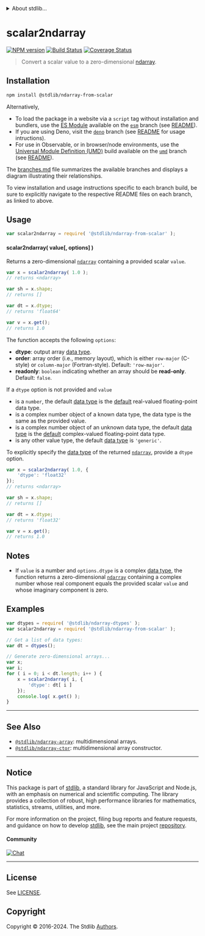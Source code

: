 <!--

@license Apache-2.0

Copyright (c) 2022 The Stdlib Authors.

Licensed under the Apache License, Version 2.0 (the "License");
you may not use this file except in compliance with the License.
You may obtain a copy of the License at

   http://www.apache.org/licenses/LICENSE-2.0

Unless required by applicable law or agreed to in writing, software
distributed under the License is distributed on an "AS IS" BASIS,
WITHOUT WARRANTIES OR CONDITIONS OF ANY KIND, either express or implied.
See the License for the specific language governing permissions and
limitations under the License.

-->


<details>
  <summary>
    About stdlib...
  </summary>
  <p>We believe in a future in which the web is a preferred environment for numerical computation. To help realize this future, we've built stdlib. stdlib is a standard library, with an emphasis on numerical and scientific computation, written in JavaScript (and C) for execution in browsers and in Node.js.</p>
  <p>The library is fully decomposable, being architected in such a way that you can swap out and mix and match APIs and functionality to cater to your exact preferences and use cases.</p>
  <p>When you use stdlib, you can be absolutely certain that you are using the most thorough, rigorous, well-written, studied, documented, tested, measured, and high-quality code out there.</p>
  <p>To join us in bringing numerical computing to the web, get started by checking us out on <a href="https://github.com/stdlib-js/stdlib">GitHub</a>, and please consider <a href="https://opencollective.com/stdlib">financially supporting stdlib</a>. We greatly appreciate your continued support!</p>
</details>

# scalar2ndarray

[![NPM version][npm-image]][npm-url] [![Build Status][test-image]][test-url] [![Coverage Status][coverage-image]][coverage-url] <!-- [![dependencies][dependencies-image]][dependencies-url] -->

> Convert a scalar value to a zero-dimensional [ndarray][@stdlib/ndarray/ctor].

<!-- Section to include introductory text. Make sure to keep an empty line after the intro `section` element and another before the `/section` close. -->

<section class="intro">

</section>

<!-- /.intro -->

<!-- Package usage documentation. -->

<section class="installation">

## Installation

```bash
npm install @stdlib/ndarray-from-scalar
```

Alternatively,

-   To load the package in a website via a `script` tag without installation and bundlers, use the [ES Module][es-module] available on the [`esm`][esm-url] branch (see [README][esm-readme]).
-   If you are using Deno, visit the [`deno`][deno-url] branch (see [README][deno-readme] for usage intructions).
-   For use in Observable, or in browser/node environments, use the [Universal Module Definition (UMD)][umd] build available on the [`umd`][umd-url] branch (see [README][umd-readme]).

The [branches.md][branches-url] file summarizes the available branches and displays a diagram illustrating their relationships.

To view installation and usage instructions specific to each branch build, be sure to explicitly navigate to the respective README files on each branch, as linked to above.

</section>

<section class="usage">

## Usage

```javascript
var scalar2ndarray = require( '@stdlib/ndarray-from-scalar' );
```

#### scalar2ndarray( value\[, options] )

Returns a zero-dimensional [`ndarray`][@stdlib/ndarray/ctor] containing a provided scalar `value`.

```javascript
var x = scalar2ndarray( 1.0 );
// returns <ndarray>

var sh = x.shape;
// returns []

var dt = x.dtype;
// returns 'float64'

var v = x.get();
// returns 1.0
```

The function accepts the following `options`:

-   **dtype**: output array [data type][@stdlib/ndarray/dtypes].
-   **order**: array order (i.e., memory layout), which is either `row-major` (C-style) or `column-major` (Fortran-style). Default: `'row-major'`.
-   **readonly**: `boolean` indicating whether an array should be **read-only**. Default: `false`.

If a `dtype` option is not provided and `value`

-   is a `number`, the default [data type][@stdlib/ndarray/dtypes] is the [default][@stdlib/ndarray/defaults] real-valued floating-point data type.
-   is a complex number object of a known data type, the data type is the same as the provided value.
-   is a complex number object of an unknown data type, the default [data type][@stdlib/ndarray/dtypes] is the [default][@stdlib/ndarray/defaults] complex-valued floating-point data type.
-   is any other value type, the default [data type][@stdlib/ndarray/dtypes] is `'generic'`.

To explicitly specify the [data type][@stdlib/ndarray/dtypes] of the returned [`ndarray`][@stdlib/ndarray/ctor], provide a `dtype` option.

```javascript
var x = scalar2ndarray( 1.0, {
    'dtype': 'float32'
});
// returns <ndarray>

var sh = x.shape;
// returns []

var dt = x.dtype;
// returns 'float32'

var v = x.get();
// returns 1.0
```

</section>

<!-- /.usage -->

<!-- Package usage notes. Make sure to keep an empty line after the `section` element and another before the `/section` close. -->

<section class="notes">

## Notes

-   If `value` is a number and `options.dtype` is a complex [data type][@stdlib/ndarray/dtypes], the function returns a zero-dimensional [`ndarray`][@stdlib/ndarray/ctor] containing a complex number whose real component equals the provided scalar `value` and whose imaginary component is zero.

</section>

<!-- /.notes -->

<!-- Package usage examples. -->

<section class="examples">

## Examples

<!-- eslint no-undef: "error" -->

```javascript
var dtypes = require( '@stdlib/ndarray-dtypes' );
var scalar2ndarray = require( '@stdlib/ndarray-from-scalar' );

// Get a list of data types:
var dt = dtypes();

// Generate zero-dimensional arrays...
var x;
var i;
for ( i = 0; i < dt.length; i++ ) {
    x = scalar2ndarray( i, {
        'dtype': dt[ i ]
    });
    console.log( x.get() );
}
```

</section>

<!-- /.examples -->

<!-- Section to include cited references. If references are included, add a horizontal rule *before* the section. Make sure to keep an empty line after the `section` element and another before the `/section` close. -->

<section class="references">

</section>

<!-- /.references -->

<!-- Section for related `stdlib` packages. Do not manually edit this section, as it is automatically populated. -->

<section class="related">

* * *

## See Also

-   <span class="package-name">[`@stdlib/ndarray-array`][@stdlib/ndarray/array]</span><span class="delimiter">: </span><span class="description">multidimensional arrays.</span>
-   <span class="package-name">[`@stdlib/ndarray-ctor`][@stdlib/ndarray/ctor]</span><span class="delimiter">: </span><span class="description">multidimensional array constructor.</span>

</section>

<!-- /.related -->

<!-- Section for all links. Make sure to keep an empty line after the `section` element and another before the `/section` close. -->


<section class="main-repo" >

* * *

## Notice

This package is part of [stdlib][stdlib], a standard library for JavaScript and Node.js, with an emphasis on numerical and scientific computing. The library provides a collection of robust, high performance libraries for mathematics, statistics, streams, utilities, and more.

For more information on the project, filing bug reports and feature requests, and guidance on how to develop [stdlib][stdlib], see the main project [repository][stdlib].

#### Community

[![Chat][chat-image]][chat-url]

---

## License

See [LICENSE][stdlib-license].


## Copyright

Copyright &copy; 2016-2024. The Stdlib [Authors][stdlib-authors].

</section>

<!-- /.stdlib -->

<!-- Section for all links. Make sure to keep an empty line after the `section` element and another before the `/section` close. -->

<section class="links">

[npm-image]: http://img.shields.io/npm/v/@stdlib/ndarray-from-scalar.svg
[npm-url]: https://npmjs.org/package/@stdlib/ndarray-from-scalar

[test-image]: https://github.com/stdlib-js/ndarray-from-scalar/actions/workflows/test.yml/badge.svg?branch=v0.2.1
[test-url]: https://github.com/stdlib-js/ndarray-from-scalar/actions/workflows/test.yml?query=branch:v0.2.1

[coverage-image]: https://img.shields.io/codecov/c/github/stdlib-js/ndarray-from-scalar/main.svg
[coverage-url]: https://codecov.io/github/stdlib-js/ndarray-from-scalar?branch=main

<!--

[dependencies-image]: https://img.shields.io/david/stdlib-js/ndarray-from-scalar.svg
[dependencies-url]: https://david-dm.org/stdlib-js/ndarray-from-scalar/main

-->

[chat-image]: https://img.shields.io/gitter/room/stdlib-js/stdlib.svg
[chat-url]: https://app.gitter.im/#/room/#stdlib-js_stdlib:gitter.im

[stdlib]: https://github.com/stdlib-js/stdlib

[stdlib-authors]: https://github.com/stdlib-js/stdlib/graphs/contributors

[umd]: https://github.com/umdjs/umd
[es-module]: https://developer.mozilla.org/en-US/docs/Web/JavaScript/Guide/Modules

[deno-url]: https://github.com/stdlib-js/ndarray-from-scalar/tree/deno
[deno-readme]: https://github.com/stdlib-js/ndarray-from-scalar/blob/deno/README.md
[umd-url]: https://github.com/stdlib-js/ndarray-from-scalar/tree/umd
[umd-readme]: https://github.com/stdlib-js/ndarray-from-scalar/blob/umd/README.md
[esm-url]: https://github.com/stdlib-js/ndarray-from-scalar/tree/esm
[esm-readme]: https://github.com/stdlib-js/ndarray-from-scalar/blob/esm/README.md
[branches-url]: https://github.com/stdlib-js/ndarray-from-scalar/blob/main/branches.md

[stdlib-license]: https://raw.githubusercontent.com/stdlib-js/ndarray-from-scalar/main/LICENSE

[@stdlib/ndarray/ctor]: https://github.com/stdlib-js/ndarray-ctor

[@stdlib/ndarray/dtypes]: https://github.com/stdlib-js/ndarray-dtypes

[@stdlib/ndarray/defaults]: https://github.com/stdlib-js/ndarray-defaults

<!-- <related-links> -->

[@stdlib/ndarray/array]: https://github.com/stdlib-js/ndarray-array

<!-- </related-links> -->

</section>

<!-- /.links -->
